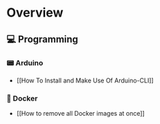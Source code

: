 # Overview

## 💻 Programming

### 📟 Arduino

- [[How To Install and Make Use Of Arduino-CLI]]

### 🐳 Docker

- [[How to remove all Docker images at once]]